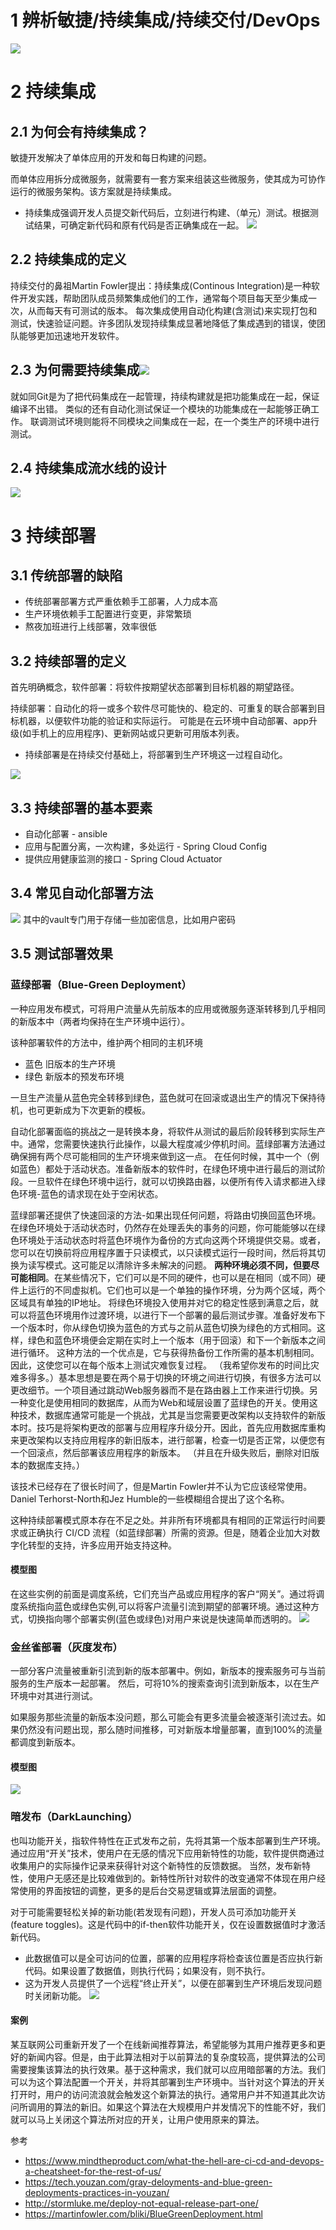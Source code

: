 # 1 辨析敏捷/持续集成/持续交付/DevOps
![](https://img-blog.csdnimg.cn/2020091822592454.png?x-oss-process=image/watermark,type_ZmFuZ3poZW5naGVpdGk,shadow_10,text_SmF2YUVkZ2U=,size_16,color_FFFFFF,t_70#pic_center)

# 2 持续集成

## 2.1 为何会有持续集成？
敏捷开发解决了单体应用的开发和每日构建的问题。

而单体应用拆分成微服务，就需要有一套方案来组装这些微服务，使其成为可协作运行的微服务架构。该方案就是持续集成。

- 持续集成强调开发人员提交新代码后，立刻进行构建、（单元）测试。根据测试结果，可确定新代码和原有代码是否正确集成在一起。
![](https://img-blog.csdnimg.cn/20200919010053171.png?x-oss-process=image/watermark,type_ZmFuZ3poZW5naGVpdGk,shadow_10,text_SmF2YUVkZ2U=,size_16,color_FFFFFF,t_70#pic_center)


## 2.2 持续集成的定义
持续交付的鼻祖Martin Fowler提出：持续集成(Continous Integration)是一种软件开发实践，帮助团队成员频繁集成他们的工作，通常每个项目每天至少集成一次，从而每天有可测试的版本。
每次集成使用自动化构建(含测试)来实现打包和测试，快速验证问题。许多团队发现持续集成显著地降低了集成遇到的错误，使团队能够更加迅速地开发软件。

## 2.3 为何需要持续集成![](https://img-blog.csdnimg.cn/20200919001633283.png?x-oss-process=image/watermark,type_ZmFuZ3poZW5naGVpdGk,shadow_10,text_SmF2YUVkZ2U=,size_16,color_FFFFFF,t_70#pic_center)
就如同Git是为了把代码集成在一起管理，持续构建就是把功能集成在一起，保证编译不出错。
类似的还有自动化测试保证一个模块的功能集成在一起能够正确工作。
联调测试环境则能将不同模块之间集成在一起，在一个类生产的环境中进行测试。

## 2.4 持续集成流水线的设计
![](https://img-blog.csdnimg.cn/20200919005133257.png?x-oss-process=image/watermark,type_ZmFuZ3poZW5naGVpdGk,shadow_10,text_SmF2YUVkZ2U=,size_16,color_FFFFFF,t_70#pic_center)

# 3 持续部署

## 3.1 传统部署的缺陷
- 传统部署部署方式严重依赖手工部署，人力成本高
- 生产环境依赖手工配置进行变更，非常繁琐
- 熬夜加班进行上线部署，效率很低

## 3.2 持续部署的定义
首先明确概念，软件部署：将软件按期望状态部署到目标机器的期望路径。

持续部署：自动化的将一或多个软件尽可能快的、稳定的、可重复的联合部署到目标机器，以便软件功能的验证和实际运行。
可能是在云环境中自动部署、app升级(如手机上的应用程序)、更新网站或只更新可用版本列表。
- 持续部署是在持续交付基础上，将部署到生产环境这一过程自动化。

![](https://img-blog.csdnimg.cn/20200919010019776.png?x-oss-process=image/watermark,type_ZmFuZ3poZW5naGVpdGk,shadow_10,text_SmF2YUVkZ2U=,size_16,color_FFFFFF,t_70#pic_center)
## 3.3 持续部署的基本要素
- 自动化部署 - ansible
- 应用与配置分离，一次构建，多处运行 - Spring Cloud Config
- 提供应用健康监测的接口 - Spring Cloud Actuator

## 3.4 常见自动化部署方法
![](https://img-blog.csdnimg.cn/20200919011237162.png?x-oss-process=image/watermark,type_ZmFuZ3poZW5naGVpdGk,shadow_10,text_SmF2YUVkZ2U=,size_16,color_FFFFFF,t_70#pic_center)
其中的vault专门用于存储一些加密信息，比如用户密码

## 3.5 测试部署效果

### 蓝绿部署（Blue-Green Deployment）
一种应用发布模式，可将用户流量从先前版本的应用或微服务逐渐转移到几乎相同的新版本中（两者均保持在生产环境中运行）。

该种部署软件的方法中，维护两个相同的主机环境
- 蓝色
旧版本的生产环境
- 绿色
新版本的预发布环境

一旦生产流量从蓝色完全转移到绿色，蓝色就可在回滚或退出生产的情况下保持待机，也可更新成为下次更新的模板。

自动化部署面临的挑战之一是转换本身，将软件从测试的最后阶段转移到实际生产中。通常，您需要快速执行此操作，以最大程度减少停机时间。蓝绿部署方法通过确保拥有两个尽可能相同的生产环境来做到这一点。
在任何时候，其中一个（例如蓝色）都处于活动状态。准备新版本的软件时，在绿色环境中进行最后的测试阶段。一旦软件在绿色环境中运行，就可以切换路由器，以便所有传入请求都进入绿色环境-蓝色的请求现在处于空闲状态。

蓝绿部署还提供了快速回滚的方法-如果出现任何问题，将路由切换回蓝色环境。
在绿色环境处于活动状态时，仍然存在处理丢失的事务的问题，你可能能够以在绿色环境处于活动状态时将蓝色环境作为备份的方式向这两个环境提供交易。或者，您可以在切换前将应用程序置于只读模式，以只读模式运行一段时间，然后将其切换为读写模式。这可能足以清除许多未解决的问题。
**两种环境必须不同，但要尽可能相同**。在某些情况下，它们可以是不同的硬件，也可以是在相同（或不同）硬件上运行的不同虚拟机。它们也可以是一个单独的操作环境，分为两个区域，两个区域具有单独的IP地址。
将绿色环境投入使用并对它的稳定性感到满意之后，就可以将蓝色环境用作过渡环境，以进行下一个部署的最后测试步骤。准备好发布下一个版本时，你从绿色切换为蓝色的方式与之前从蓝色切换为绿色的方式相同。这样，绿色和蓝色环境便会定期在实时上一个版本（用于回滚）和下一个新版本之间进行循环。
这种方法的一个优点是，它与获得热备份工作所需的基本机制相同。因此，这使您可以在每个版本上测试灾难恢复过程。 （我希望你发布的时间比灾难多得多。）基本思想是要在两个易于切换的环境之间进行切换，有很多方法可以更改细节。一个项目通过跳动Web服务器而不是在路由器上工作来进行切换。另一种变化是使用相同的数据库，从而为Web和域层设置了蓝绿色的开关。使用这种技术，数据库通常可能是一个挑战，尤其是当您需要更改架构以支持软件的新版本时。技巧是将架构更改的部署与应用程序升级分开。因此，首先应用数据库重构来更改架构以支持应用程序的新旧版本，进行部署，检查一切是否正常，以便您有一个回滚点，然后部署该应用程序的新版本。 （并且在升级失败后，删除对旧版本的数据库支持。）

该技术已经存在了很长时间了，但是Martin Fowler并不认为它应该经常使用。 Daniel Terhorst-North和Jez Humble的一些模糊组合提出了这个名称。

这种持续部署模式原本存在不足之处。并非所有环境都具有相同的正常运行时间要求或正确执行 CI/CD 流程（如蓝绿部署）所需的资源。但是，随着企业加大对数字化转型的支持，许多应用开始支持这种。
#### 模型图
在这些实例的前面是调度系统，它们充当产品或应用程序的客户“网关”。通过将调度系统指向蓝色或绿色实例,可以将客户流量引流到期望的部署环境。通过这种方式，切换指向哪个部署实例(蓝色或绿色)对用户来说是快速简单而透明的。
![](https://img-blog.csdnimg.cn/20200919014805478.png?x-oss-process=image/watermark,type_ZmFuZ3poZW5naGVpdGk,shadow_10,text_SmF2YUVkZ2U=,size_16,color_FFFFFF,t_70#pic_center)

### 金丝雀部署（灰度发布）
一部分客户流量被重新引流到新的版本部署中。例如，新版本的搜索服务可与当前服务的生产版本一起部署。
然后，可将10%的搜索查询引流到新版本，以在生产环境中对其进行测试。

如果服务那些流量的新版本没问题，那么可能会有更多流量会被逐渐引流过去。如果仍然没有问题出现，那么随时间推移，可对新版本增量部署，直到100%的流量都调度到新版本。
#### 模型图
![](https://img-blog.csdnimg.cn/2020091902172417.png?x-oss-process=image/watermark,type_ZmFuZ3poZW5naGVpdGk,shadow_10,text_SmF2YUVkZ2U=,size_1,color_FFFFFF,t_70#pic_center)

### 暗发布（DarkLaunching）
也叫功能开关，指软件特性在正式发布之前，先将其第一个版本部署到生产环境。通过应用“开关”技术，使用户在无感的情况下应用新特性的功能，软件提供商通过收集用户的实际操作记录来获得针对这个新特性的反馈数据。
当然，发布新特性，使用户无感还是比较难做到的。新特性所针对软件的改变通常不体现在用户经常使用的界面按钮的调整，更多的是后台交易逻辑或算法层面的调整。

对于可能需要轻松关掉的新功能(若发现有问题)，开发人员可添加功能开关(feature toggles)。这是代码中的if-then软件功能开关，仅在设置数据值时才激活新代码。
- 此数据值可以是全可访问的位置，部署的应用程序将检查该位置是否应执行新代码。如果设置了数据值，则执行代码；如果没有，则不执行。
- 这为开发人员提供了一个远程“终止开关”，以便在部署到生产环境后发现问题时关闭新功能。
![](https://img-blog.csdnimg.cn/2020091904225939.png?x-oss-process=image/watermark,type_ZmFuZ3poZW5naGVpdGk,shadow_10,text_SmF2YUVkZ2U=,size_16,color_FFFFFF,t_70#pic_center)

#### 案例
某互联网公司重新开发了一个在线新闻推荐算法，希望能够为其用户推荐更多和更好的新闻内容。但是，由于此算法相对于以前算法的复杂度较高，提供算法的公司需要搜集该算法的执行效果。基于这种需求，我们就可以应用暗部署的方法。我们可以为这个算法配置一个开关，并将其部署到生产环境中。当针对这个算法的开关打开时，用户的访问流浪就会触发这个新算法的执行。通常用户并不知道其此次访问所调用的算法的新旧。如果这个算法在大规模用户并发情况下的性能不好，我们就可以马上关闭这个算法所对应的开关，让用户使用原来的算法。

参考
- https://www.mindtheproduct.com/what-the-hell-are-ci-cd-and-devops-a-cheatsheet-for-the-rest-of-us/
- https://tech.youzan.com/gray-deloyments-and-blue-green-deployments-practices-in-youzan/
- http://stormluke.me/deploy-not-equal-release-part-one/
- https://martinfowler.com/bliki/BlueGreenDeployment.html
